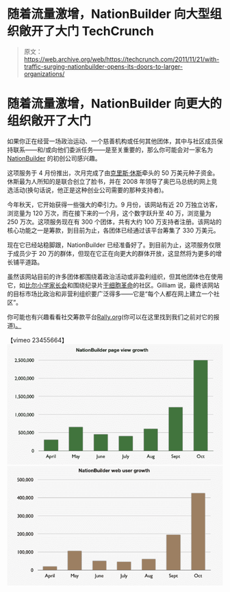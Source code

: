 # 随着流量激增，NationBuilder 向大型组织敞开了大门 TechCrunch

> 原文：<https://web.archive.org/web/https://techcrunch.com/2011/11/21/with-traffic-surging-nationbuilder-opens-its-doors-to-larger-organizations/>

# 随着流量激增，NationBuilder 向更大的组织敞开了大门

如果你正在经营一场政治运动、一个慈善机构或任何其他团体，其中与社区成员保持联系——和/或向他们委派任务——是至关重要的，那么你可能会对一家名为 [NationBuilder](https://web.archive.org/web/20221206121124/http://www.nationbuilder.com/) 的初创公司感兴趣。

这项服务于 4 月份推出，次月完成了由[克里斯·休斯](https://web.archive.org/web/20221206121124/http://www.crunchbase.com/person/chris-hughes)牵头的 50 万美元种子资金。休斯最为人所知的是联合创立了脸书，并在 2008 年领导了奥巴马总统的网上竞选活动(换句话说，他正是这种创业公司需要的那种支持者)。

今年秋天，它开始获得一些强大的牵引力。9 月份，该网站有近 20 万独立访客，浏览量为 120 万次，而在接下来的一个月，这个数字跃升至 40 万，浏览量为 250 万次。这项服务现在有 300 个团体，共有大约 100 万支持者注册。该网站的核心功能之一是筹款，到目前为止，各团体已经通过该平台筹集了 330 万美元。

现在它已经站稳脚跟，NationBuilder 已经准备好了。到目前为止，这项服务仅限于成员少于 20 万的群体，但现在它正在向更大的群体开放，这显然将为更多的增长铺平道路。

虽然该网站目前的许多团体都围绕着政治活动或非盈利组织，但其他团体也在使用它，如[比尔小学家长会](https://web.archive.org/web/20221206121124/http://www.beallpta.org/)和围绕纪录片[干细胞革命](https://web.archive.org/web/20221206121124/http://www.stemcellrevolutions.com/)的社区。Gilliam 说，最终该网站的目标市场比政治和非营利组织要广泛得多——它是“每个人都在网上建立一个社区”。

你可能也有兴趣看看社交筹款平台[Rally.org](https://web.archive.org/web/20221206121124/http://www.rally.org/)(你可以在这里找到我们之前对它的报道[)。](https://web.archive.org/web/20221206121124/https://beta.techcrunch.com/2011/06/16/social-fundraising-platform-piryx-is-reborn-as-rally-org-with-top-investors-in-tow/)

【vimeo 23455664】
![](img/b9b3b160db9200712d8a8e5dab5db056.png)
![](img/6aab7a2693672309049d991a26d2b255.png)